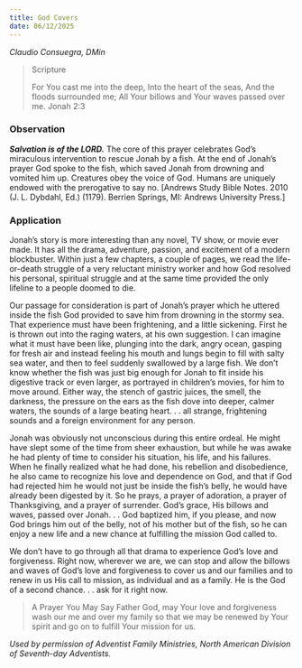```yaml
---
title: God Covers
date: 06/12/2025
---
```


_Claudio Consuegra, DMin_

> <p>Scripture</p>
> For You cast me into the deep, Into the heart of the seas, And the floods surrounded me; All Your billows and Your waves passed over me. Jonah 2:3

### Observation

**_Salvation is of the LORD._** The core of this prayer celebrates God’s miraculous intervention to rescue Jonah by a fish. At the end of Jonah’s prayer God spoke to the fish, which saved Jonah from drowning and vomited him up. Creatures obey the voice of God. Humans are uniquely endowed with the prerogative to say no. [Andrews Study Bible Notes. 2010 (J. L. Dybdahl, Ed.) (1179). Berrien Springs, MI: Andrews University Press.]

### Application

Jonah’s story is more interesting than any novel, TV show, or movie ever made. It has all the drama, adventure, passion, and excitement of a modern blockbuster. Within just a few chapters, a couple of pages, we read the life-or-death struggle of a very reluctant ministry worker and how God resolved his personal, spiritual struggle and at the same time provided the only lifeline to a people doomed to die.

Our passage for consideration is part of Jonah’s prayer which he uttered inside the fish God provided to save him from drowning in the stormy sea. That experience must have been frightening, and a little sickening. First he is thrown out into the raging waters, at his own suggestion. I can imagine what it must have been like, plunging into the dark, angry ocean, gasping for fresh air and instead feeling his mouth and lungs begin to fill with salty sea water, and then to feel suddenly swallowed by a large fish. We don’t know whether the fish was just big enough for Jonah to fit inside his digestive track or even larger, as portrayed in children’s movies, for him to move around. Either way, the stench of gastric juices, the smell, the darkness, the pressure on the ears as the fish dove into deeper, calmer waters, the sounds of a large beating heart. . . all strange, frightening sounds and a foreign environment for any person.

Jonah was obviously not unconscious during this entire ordeal. He might have slept some of the time from sheer exhaustion, but while he was awake he had plenty of time to consider his situation, his life, and his failures. When he finally realized what he had done, his rebellion and disobedience, he also came to recognize his love and dependence on God, and that if God had rejected him he would not just be inside the fish’s belly, he would have already been digested by it. So he prays, a prayer of adoration, a prayer of Thanksgiving, and a prayer of surrender. God’s grace, His billows and waves, passed over Jonah. . . God baptized him, if you please, and now God brings him out of the belly, not of his mother but of the fish, so he can enjoy a new life and a new chance at fulfilling the mission God called to.

We don’t have to go through all that drama to experience God’s love and forgiveness. Right now, wherever we are, we can stop and allow the billows and waves of God’s love and forgiveness to cover us and our families and to renew in us His call to mission, as individual and as a family. He is the God of a second chance. . . ask for it right now.

> <callout>A Prayer You May Say</callout>
> Father God, may Your love and forgiveness wash our me and over my family so that we may be renewed by Your spirit and go on to fulfill Your mission for us.

_Used by permission of Adventist Family Ministries, North American Division of Seventh-day Adventists._